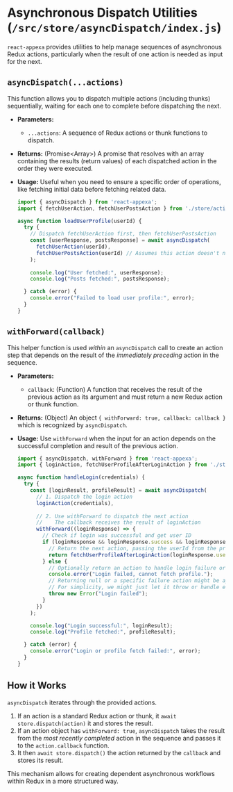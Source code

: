 # Asynchronous Dispatch Utilities (`/src/store/asyncDispatch/index.js`)

`react-appexa` provides utilities to help manage sequences of asynchronous Redux actions, particularly when the result of one action is needed as input for the next.

## `asyncDispatch(...actions)`

This function allows you to dispatch multiple actions (including thunks) sequentially, waiting for each one to complete before dispatching the next.

-   **Parameters:**
    -   `...actions`: A sequence of Redux actions or thunk functions to dispatch.
-   **Returns:** (Promise<Array<any>>) A promise that resolves with an array containing the results (return values) of each dispatched action in the order they were executed.
-   **Usage:**
    Useful when you need to ensure a specific order of operations, like fetching initial data before fetching related data.

    ```javascript
    import { asyncDispatch } from 'react-appexa';
    import { fetchUserAction, fetchUserPostsAction } from './store/actions'; // Example actions

    async function loadUserProfile(userId) {
      try {
        // Dispatch fetchUserAction first, then fetchUserPostsAction
        const [userResponse, postsResponse] = await asyncDispatch(
          fetchUserAction(userId),
          fetchUserPostsAction(userId) // Assumes this action doesn't need data from the first
        );
        
        console.log("User fetched:", userResponse);
        console.log("Posts fetched:", postsResponse);

      } catch (error) {
        console.error("Failed to load user profile:", error);
      }
    }
    ```

## `withForward(callback)`

This helper function is used *within* an `asyncDispatch` call to create an action step that depends on the result of the *immediately preceding* action in the sequence.

-   **Parameters:**
    -   `callback`: (Function) A function that receives the result of the previous action as its argument and must return a new Redux action or thunk function.
-   **Returns:** (Object) An object `{ withForward: true, callback: callback }` which is recognized by `asyncDispatch`.
-   **Usage:**
    Use `withForward` when the input for an action depends on the successful completion and result of the previous action.

    ```javascript
    import { asyncDispatch, withForward } from 'react-appexa';
    import { loginAction, fetchUserProfileAfterLoginAction } from './store/actions'; // Example actions

    async function handleLogin(credentials) {
      try {
        const [loginResult, profileResult] = await asyncDispatch(
          // 1. Dispatch the login action
          loginAction(credentials),
          
          // 2. Use withForward to dispatch the next action
          //    The callback receives the result of loginAction
          withForward((loginResponse) => {
            // Check if login was successful and get user ID
            if (loginResponse && loginResponse.success && loginResponse.userId) {
              // Return the next action, passing the userId from the previous step
              return fetchUserProfileAfterLoginAction(loginResponse.userId);
            } else {
              // Optionally return an action to handle login failure or null
              console.error("Login failed, cannot fetch profile.");
              // Returning null or a specific failure action might be appropriate
              // For simplicity, we might just let it throw or handle error outside
              throw new Error("Login failed"); 
            }
          })
        );

        console.log("Login successful:", loginResult);
        console.log("Profile fetched:", profileResult);

      } catch (error) {
        console.error("Login or profile fetch failed:", error);
      }
    }
    ```

## How it Works

`asyncDispatch` iterates through the provided actions.

1.  If an action is a standard Redux action or thunk, it `await store.dispatch(action)` it and stores the result.
2.  If an action object has `withForward: true`, `asyncDispatch` takes the result from the *most recently completed* action in the sequence and passes it to the `action.callback` function.
3.  It then `await store.dispatch()` the action returned by the `callback` and stores its result.

This mechanism allows for creating dependent asynchronous workflows within Redux in a more structured way.